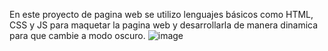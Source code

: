 En este proyecto de pagina web se utilizo lenguajes básicos como HTML, CSS y JS para maquetar la pagina web y desarrollarla de manera dinamica para que cambie a modo oscuro.
![image](https://github.com/JoanDaniel18/Proyecto-8_Pagina_Modo_Oscuro/assets/71899829/5df42b91-4844-43f2-8104-225c7ad1e7ca)
